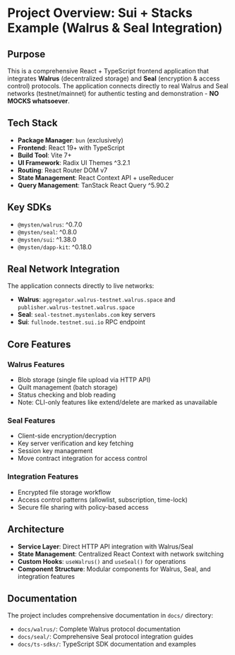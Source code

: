 # Project Overview: Sui + Stacks Example (Walrus & Seal Integration)

## Purpose
This is a comprehensive React + TypeScript frontend application that integrates **Walrus** (decentralized storage) and **Seal** (encryption & access control) protocols. The application connects directly to real Walrus and Seal networks (testnet/mainnet) for authentic testing and demonstration - **NO MOCKS whatsoever**.

## Tech Stack
- **Package Manager**: `bun` (exclusively)
- **Frontend**: React 19+ with TypeScript
- **Build Tool**: Vite 7+
- **UI Framework**: Radix UI Themes ^3.2.1
- **Routing**: React Router DOM v7
- **State Management**: React Context API + useReducer
- **Query Management**: TanStack React Query ^5.90.2

## Key SDKs
- `@mysten/walrus`: ^0.7.0
- `@mysten/seal`: ^0.8.0
- `@mysten/sui`: ^1.38.0
- `@mysten/dapp-kit`: ^0.18.0

## Real Network Integration
The application connects directly to live networks:
- **Walrus**: `aggregator.walrus-testnet.walrus.space` and `publisher.walrus-testnet.walrus.space`
- **Seal**: `seal-testnet.mystenlabs.com` key servers
- **Sui**: `fullnode.testnet.sui.io` RPC endpoint

## Core Features
### Walrus Features
- Blob storage (single file upload via HTTP API)
- Quilt management (batch storage)
- Status checking and blob reading
- Note: CLI-only features like extend/delete are marked as unavailable

### Seal Features
- Client-side encryption/decryption
- Key server verification and key fetching
- Session key management
- Move contract integration for access control

### Integration Features
- Encrypted file storage workflow
- Access control patterns (allowlist, subscription, time-lock)
- Secure file sharing with policy-based access

## Architecture
- **Service Layer**: Direct HTTP API integration with Walrus/Seal
- **State Management**: Centralized React Context with network switching
- **Custom Hooks**: `useWalrus()` and `useSeal()` for operations
- **Component Structure**: Modular components for Walrus, Seal, and integration features

## Documentation
The project includes comprehensive documentation in `docs/` directory:
- `docs/walrus/`: Complete Walrus protocol documentation
- `docs/seal/`: Comprehensive Seal protocol integration guides
- `docs/ts-sdks/`: TypeScript SDK documentation and examples